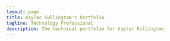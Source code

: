```yaml
---
layout: page
title: Kaylar Fullington's Portfolio
tagline: Technology Professional
description: The technical portfolio for Kaylar Fullington
---
```


